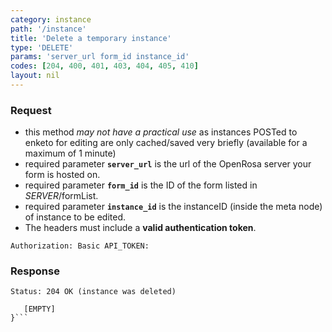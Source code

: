 ```yaml
---
category: instance
path: '/instance'
title: 'Delete a temporary instance'
type: 'DELETE'
params: 'server_url form_id instance_id'
codes: [204, 400, 401, 403, 404, 405, 410]
layout: nil
---
```


### Request

* this method _may not have a practical use_ as instances POSTed to enketo for editing are only cached/saved very briefly (available for a maximum of 1 minute)
* required parameter **`server_url`** is the url of the OpenRosa server your form is hosted on.
* required parameter **`form_id`** is the ID of the form listed in _SERVER_/formList.
* required parameter **`instance_id`** is the instanceID (inside the meta node) of instance to be edited.
* The headers must include a **valid authentication token**.

```Authorization: Basic API_TOKEN:```

### Response


```Status: 204 OK (instance was deleted)```
```{
   [EMPTY]
}```
